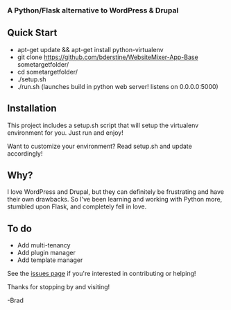 ### A Python/Flask alternative to WordPress & Drupal

## Quick Start

* apt-get update && apt-get install python-virtualenv
* git clone https://github.com/bderstine/WebsiteMixer-App-Base sometargetfolder/
* cd sometargetfolder/
* ./setup.sh
* ./run.sh (launches build in python web server! listens on 0.0.0.0:5000)

## Installation

This project includes a setup.sh script that will setup the virtualenv environment for you. Just run and enjoy!

Want to customize your environment? Read setup.sh and update accordingly!

## Why?

I love WordPress and Drupal, but they can definitely be frustrating and have their own drawbacks. So I've been learning and working with Python more, stumbled upon Flask, and completely fell in love.

## To do

* Add multi-tenancy
* Add plugin manager
* Add template manager

See the [issues page](https://github.com/bderstine/WebsiteMixer-App-Base/issues) if you're interested in contributing or helping!

Thanks for stopping by and visiting! 

-Brad

